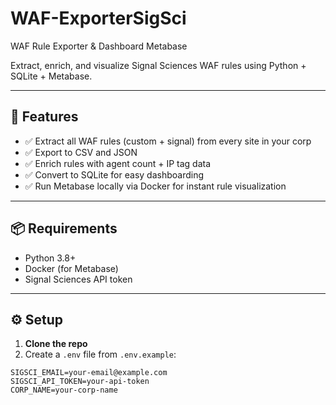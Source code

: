 # WAF-ExporterSigSci
WAF Rule Exporter &amp; Dashboard Metabase

Extract, enrich, and visualize Signal Sciences WAF rules using Python + SQLite + Metabase.

---

## 🚀 Features

- ✅ Extract all WAF rules (custom + signal) from every site in your corp
- ✅ Export to CSV and JSON
- ✅ Enrich rules with agent count + IP tag data
- ✅ Convert to SQLite for easy dashboarding
- ✅ Run Metabase locally via Docker for instant rule visualization

---

## 📦 Requirements

- Python 3.8+
- Docker (for Metabase)
- Signal Sciences API token

---

## ⚙️ Setup

1. **Clone the repo**  
2. Create a `.env` file from `.env.example`:

```env
SIGSCI_EMAIL=your-email@example.com
SIGSCI_API_TOKEN=your-api-token
CORP_NAME=your-corp-name
